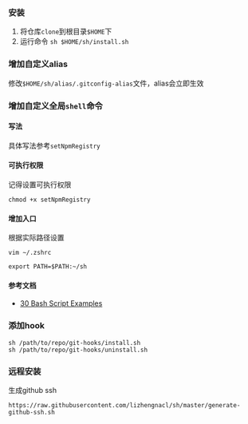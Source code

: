 ### 安装

1. 将仓库`clone`到根目录`$HOME`下
2. 运行命令 `sh $HOME/sh/install.sh`

### 增加自定义alias

修改`$HOME/sh/alias/.gitconfig-alias`文件，alias会立即生效

### 增加自定义全局`shell`命令

#### 写法

具体写法参考`setNpmRegistry`

#### 可执行权限

记得设置可执行权限

```
chmod +x setNpmRegistry
```

#### 增加入口

根据实际路径设置
```
vim ~/.zshrc

export PATH=$PATH:~/sh
```

#### 参考文档

- [30 Bash Script Examples](https://linuxhint.com/30_bash_script_examples/)


### 添加hook
```
sh /path/to/repo/git-hooks/install.sh
sh /path/to/repo/git-hooks/uninstall.sh
```



### 远程安装 

生成github ssh
```
https://raw.githubusercontent.com/lizhengnacl/sh/master/generate-github-ssh.sh
```